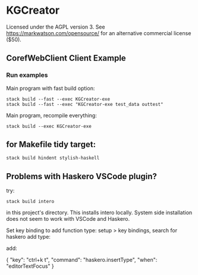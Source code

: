 # KGCreator

Licensed under the AGPL version 3. See https://markwatson.com/opensource/ for an alternative commercial license ($50).

## CorefWebClient Client Example

### Run examples

Main program with fast build option:

~~~~~~~~
stack build --fast --exec KGCreator-exe
stack build --fast --exec "KGCreator-exe test_data outtest"
~~~~~~~~

Main program, recompile everything:

~~~~~~~~
stack build --exec KGCreator-exe
~~~~~~~~

## for Makefile tidy target:

    stack build hindent stylish-haskell

## Problems with Haskero VSCode plugin?

try:

    stack build intero

in this project's directory. This installs intero locally. System side
installation does not seem to work with VSCode and Haskero.

Set key binding to add function type: setup > key bindings, search for haskero add type:

add:

{
    "key": "ctrl+k t",
    "command": "haskero.insertType",
    "when": "editorTextFocus"
}


